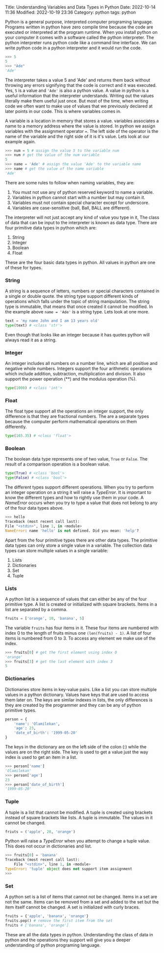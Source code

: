 Title: Understanding Variables and Data Types in Python
Date: 2022-10-14 11:36
Modified: 2022-10-19 23:36
Category: python
tags: python

Python is a general purpose, interpreted computer programing language. Programs written in python have zero compile time because the code are executed or interpreted at the program runtime. When you install python on your computer it comes with a software called the python interpreter. The python interpreter runs python code like a command line interface. We can write python code in a python interpreter and it would run the code.

```python
>>> 5
5
>>> "Ade"
'Ade'
```

The interpreter takes a value 5 and 'Ade' and returns them back without throwing any errors signifying that the code is correct and it was executed. Yes, `5` is a value and `'Ade'` is also a python value. A value in python is a useful information that the interpreter understands. Writing out the values literally make them useful just once. But most of the time, when writing code we often want to make use of values that we previously declared at later points in our code. This is where variables comes in.

A variable is a location in memory that stores a value. variables associates a name to a memory address where the value is stored. In python we assign variables with the assignment operator `=`. The left side of the operator is the name of the variable and the right side of it is it's value. Lets look at our example again.

```python
>>> num = 5 # assign the value 5 to the variable num
>>> num # get the value of the num variable
5
>>> name = 'Ade' # assign the value 'Ade' to the variable name
>>> name # get the value of the name variable
'Ade'
```

There are some rules to follow when naming variables, they are:

1. You must not use any of python reserved keyword to name a variable.
2. Variables in python cannot start with a number but may contain it.
3. Variables must not contain special character except for underscore.
4. Variables are case-sensitive (ball, Ball, BALL are different).

The interpreter will not just accept any kind of value you type in it, The class of data that can be input to the interpreter is known as data type. There are four primitive data types in python which are:

1. String
2. Integer
3. Boolean
4. Float

These are the four basic data types in python. All values in python are one of these for types.

### String
A string is a sequence of letters, numbers or special characters contained in a single or double quote. the string type support different kinds of operations which falls under the topic of string manipulation. The string type is immutable, that means that once created it cannot be modified. In the example above `name = 'Ade'` is a string type. Lets look at one more.

```python
text = 'my name John and I am 13 years old'
type(text) # <class 'str'>
```

Even though that looks like an integer because it has quotes python will always read it as a string.


### Integer
An integer includes all numbers on a number line, which are all positive and negative whole numbers. Integers support the four arithmetic operations which include addition, subtraction, multiplication and division. It also support the power operation (**) and the modulus operation (%).

```python
type(1000) # <class 'int'>
```

### Float
The float type support all the operations an integer support, the only difference is that they are fractional numbers. The are a separate types because the computer perform mathematical operations on them differently.

```python
type(165.35) # <class 'float'>
```

### Boolean
The boolean data type represents one of two value, `True` or `False`. The result of a comparison operation is a boolean value.

```python
type(True) # <class 'bool'>
type(False) # <class 'bool'>
```


The different types support different operations. When you try to perform an integer operation on a string it will raise a *TypeError*. It is important to know the different types and how to rightly use them in your code. A *NameError* occurs when you try to type a value that does not belong to any of the four data types above.

```python
>>> hello
Traceback (most recent call last):
File "<stdin>", line 1, in <module>
NameError: name 'hello' is not defined. Did you mean: 'help'?
```

Apart from the four primitive types there are other data types. The primitive data types can only store a single value in a variable. The collection data types can store multiple values in a single variable:

1. Lists
2. Dictionaries
3. Set
4. Tuple


### Lists
A python list is a sequence of values that can either be any of the four primitive type. A list is created or initialized with square brackets. Items in a list are separated by a comma.

```python
fruits = ['orange', 10, 'banana', 5]
```

The variable `fruits` has four items in it. These four items are numbered with index 0 to the length of fruits minus one `(len(fruits) - 1)`. A list of four items is numbered from 0 to 3. To access any element we make use of the index.

```python
>>> fruits[0] # get the first element using index 0
'orange'
>>> fruits[3] # get the last element with index 3
5
```

### Dictionaries
Dictionaries store items in key-value pairs. Like a list you can store multiple values in a python dictionary. Values have keys that are used to access them later on. The keys are similar indexes in lists, the only differences is they are created by the programmer and they can be any of python primitive types.

```python
person = {
    'name': 'Olamilekan',
    'age': 23,
    'date_of_birth': '1999-05-20'
}
```

The keys in the dictionary are on the left side of the colon (:) while the values are on the right side. The key is used to get a value just the way index is used to get an item in a list.

```python
>>> person['name']
'Olamilekan'
>>> person['age']
23
>>> person['date_of_birth']
'1999-05-20'
```
### Tuple 
A tuple is a list that cannot be modified. A tuple is created using brackets instead of square brackets like lists. A tuple is immutable. The values in it cannot be changed.

```python
friuts = ('apple', 20, 'orange')
```
Python will raise a *TypeError* when you attempt to change a tuple value. This does not occur in dictionaries and list.

```python
>>> fruits[0] = 'banana'
Traceback (most recent call last):
    File "<stdin>", line 1, in <module>
TypeError: 'tuple' object does not support item assignment
>>>
```

### Set
A python set is a list of items that cannot not be changed. Items in a set are not the same. Items can be removed from a set and added to the set but the item itself cannot be changed. A set is initialized with curly braces.

```python
fruits = {'apple', 'banana', 'orange'}
fruits.pop() # remove the first item from the set
fruits # ['banana', 'orange']
```

These are all the data types in python. Understanding the class of data in python and the operations they support will give you a deeper understanding of python programing language.